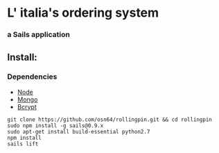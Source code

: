 # L' italia's ordering system

### a Sails application

## Install:

### Dependencies

+ [Node](http://nodejs.org/)
+ [Mongo](http://www.mongodb.org/)
+ [Bcrypt](https://www.npmjs.org/package/bcrypt)
```
git clone https://github.com/osn64/rollingpin.git && cd rollingpin
sudo npm install -g sails@0.9.x
sudo apt-get install build-essential python2.7
npm install
sails lift
```
